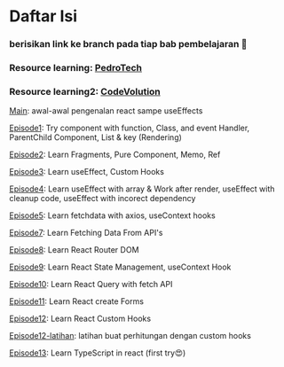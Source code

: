 <h1>Daftar Isi</h1>
<h3>berisikan link ke branch pada tiap bab pembelajaran 🚀</h3>
<h3>Resource learning: <a href="https://youtu.be/f55qeKGgB_M?si=y9hhl8Ld2Et2UOC-">PedroTech</a></h3>
<h3>Resource learning2: <a href="https://www.youtube.com/playlist?list=PLC3y8-rFHvwgg3vaYJgHGnModB54rxOk3">CodeVolution</a></h3>

<p><a href="https://github.com/fachry99/reactjs/tree/main">Main</a>: awal-awal pengenalan react sampe useEffects</p>
<p><a href="https://github.com/fachry99/reactjs/tree/episode1">Episode1</a>: Try component with function, Class, and event Handler, ParentChild Component, List & key (Rendering)</p>
<p><a href="https://github.com/fachry99/reactjs/tree/episode2">Episode2</a>: Learn Fragments, Pure Component, Memo, Ref</p>
<p><a href="https://github.com/fachry99/reactjs/tree/episode3">Episode3</a>: Learn useEffect, Custom Hooks</p>
<p><a href="https://github.com/fachry99/reactjs/tree/episode4">Episode4</a>: Learn useEffect with array & Work after render, useEffect with cleanup code, useEffect with incorect dependency</p>
<p><a href="https://github.com/fachry99/reactjs/tree/episode5">Episode5</a>: Learn fetchdata with axios, useContext hooks</p>
<p><a href="https://github.com/fachry99/reactjs/tree/episode7">Episode7</a>: Learn Fetching Data From API's</p>
<p><a href="https://github.com/fachry99/reactjs/tree/episode8">Episode8</a>: Learn React Router DOM</p>
<p><a href="https://github.com/fachry99/reactjs/tree/episode9">Episode9</a>: Learn React State Management, useContext Hook</p>
<p><a href="https://github.com/fachry99/reactjs/tree/episode10">Episode10</a>: Learn React Query with fetch API</p>
<p><a href="https://github.com/fachry99/reactjs/tree/episode11">Episode11</a>: Learn React create Forms </p>
<p><a href="https://github.com/fachry99/reactjs/tree/episode12">Episode12</a>: Learn React Custom Hooks</p>
<p><a href="https://github.com/fachry99/reactjs/tree/episode12-latihan">Episode12-latihan</a>: latihan buat perhitungan dengan custom hooks</p>
<p><a href="https://github.com/fachry99/reactjs/tree/episode13">Episode13</a>: Learn TypeScript in react (first try😍)</p>
